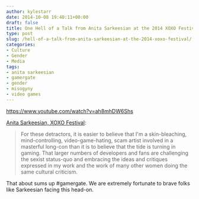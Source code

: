 ```yaml
---
author: kylestarr
date: 2014-10-08 19:40:11+00:00
draft: false
title: One Hell of a Talk from Anita Sarkeesian at the 2014 XOXO Festival
type: post
slug: /hell-of-a-talk-from-anita-sarkeesian-at-the-2014-xoxo-festival/
categories:
- Culture
- Gender
- Media
tags:
- anita sarkeesian
- gamergate
- gender
- misogyny
- video games
---
```


<https://www.youtube.com/watch?v=ah8mhDW6Shs>

[Anita Sarkeesian, XOXO Festival](https://www.youtube.com/watch?v=ah8mhDW6Shs):

> For these detractors, it is easier to believe that I'm a skin-bleaching, mind-controlling, video-game-hating, scam artist involved in a masterful long-con than it is to believe that the tide is turning in gaming. That larger numbers of developers and fans are challenging the sexist status-quo and embracing the ideas and critiques expressed in my work and the work of many other women doing the same cultural criticism.

That about sums up #gamergate. We are extremely fortunate to brave folks like Sarkeesian facing this head-on.

